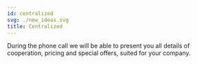 ```yaml
---
id: centralized
svg: ./new_ideas.svg
title: Centralized
---
```


During the phone call we will be able to present you all details of cooperation, pricing and special offers, suited for your company.
